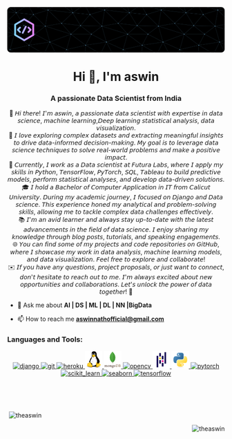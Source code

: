 <img align="center" alt = "Coding" width = "auto" src= "github-header-image (2).png">
<h1 align="center">Hi 👋, I'm aswin</h1>
<h3 align="center">A passionate Data Scientist from India</h3>
<p align="center">👋 𝘏𝘪 𝘵𝘩𝘦𝘳𝘦! 𝘐'𝘮 𝘢𝘴𝘸𝘪𝘯, 𝘢 𝘱𝘢𝘴𝘴𝘪𝘰𝘯𝘢𝘵𝘦 𝘥𝘢𝘵𝘢 𝘴𝘤𝘪𝘦𝘯𝘵𝘪𝘴𝘵 𝘸𝘪𝘵𝘩 𝘦𝘹𝘱𝘦𝘳𝘵𝘪𝘴𝘦 𝘪𝘯 𝘥𝘢𝘵𝘢 𝘴𝘤𝘪𝘦𝘯𝘤𝘦, 𝘮𝘢𝘤𝘩𝘪𝘯𝘦 𝘭𝘦𝘢𝘳𝘯𝘪𝘯𝘨,𝘋𝘦𝘦𝘱 𝘭𝘦𝘢𝘳𝘯𝘪𝘯𝘨 𝘴𝘵𝘢𝘵𝘪𝘴𝘵𝘪𝘤𝘢𝘭 𝘢𝘯𝘢𝘭𝘺𝘴𝘪𝘴, 𝘥𝘢𝘵𝘢 𝘷𝘪𝘴𝘶𝘢𝘭𝘪𝘻𝘢𝘵𝘪𝘰𝘯.<br>
🔬 𝘐 𝘭𝘰𝘷𝘦 𝘦𝘹𝘱𝘭𝘰𝘳𝘪𝘯𝘨 𝘤𝘰𝘮𝘱𝘭𝘦𝘹 𝘥𝘢𝘵𝘢𝘴𝘦𝘵𝘴 𝘢𝘯𝘥 𝘦𝘹𝘵𝘳𝘢𝘤𝘵𝘪𝘯𝘨 𝘮𝘦𝘢𝘯𝘪𝘯𝘨𝘧𝘶𝘭 𝘪𝘯𝘴𝘪𝘨𝘩𝘵𝘴 𝘵𝘰 𝘥𝘳𝘪𝘷𝘦 𝘥𝘢𝘵𝘢-𝘪𝘯𝘧𝘰𝘳𝘮𝘦𝘥 𝘥𝘦𝘤𝘪𝘴𝘪𝘰𝘯-𝘮𝘢𝘬𝘪𝘯𝘨. 𝘔𝘺 𝘨𝘰𝘢𝘭 𝘪𝘴 𝘵𝘰 𝘭𝘦𝘷𝘦𝘳𝘢𝘨𝘦 𝘥𝘢𝘵𝘢 𝘴𝘤𝘪𝘦𝘯𝘤𝘦 𝘵𝘦𝘤𝘩𝘯𝘪𝘲𝘶𝘦𝘴 𝘵𝘰 𝘴𝘰𝘭𝘷𝘦 𝘳𝘦𝘢𝘭-𝘸𝘰𝘳𝘭𝘥 𝘱𝘳𝘰𝘣𝘭𝘦𝘮𝘴 𝘢𝘯𝘥 𝘮𝘢𝘬𝘦 𝘢 𝘱𝘰𝘴𝘪𝘵𝘪𝘷𝘦 𝘪𝘮𝘱𝘢𝘤𝘵.<br>
💼 𝘊𝘶𝘳𝘳𝘦𝘯𝘵𝘭𝘺, 𝘐 𝘸𝘰𝘳𝘬 𝘢𝘴 𝘢 𝘋𝘢𝘵𝘢 𝘴𝘤𝘪𝘦𝘯𝘵𝘪𝘴𝘵 𝘢𝘵 𝘍𝘶𝘵𝘶𝘳𝘢 𝘓𝘢𝘣𝘴, 𝘸𝘩𝘦𝘳𝘦 𝘐 𝘢𝘱𝘱𝘭𝘺 𝘮𝘺 𝘴𝘬𝘪𝘭𝘭𝘴 𝘪𝘯 𝘗𝘺𝘵𝘩𝘰𝘯, 𝘛𝘦𝘯𝘴𝘰𝘳𝘍𝘭𝘰𝘸, 𝘗𝘺𝘛𝘰𝘳𝘤𝘩, 𝘚𝘘𝘓, 𝘛𝘢𝘣𝘭𝘦𝘢𝘶 𝘵𝘰 𝘣𝘶𝘪𝘭𝘥 𝘱𝘳𝘦𝘥𝘪𝘤𝘵𝘪𝘷𝘦 𝘮𝘰𝘥𝘦𝘭𝘴, 𝘱𝘦𝘳𝘧𝘰𝘳𝘮 𝘴𝘵𝘢𝘵𝘪𝘴𝘵𝘪𝘤𝘢𝘭 𝘢𝘯𝘢𝘭𝘺𝘴𝘦𝘴, 𝘢𝘯𝘥 𝘥𝘦𝘷𝘦𝘭𝘰𝘱 𝘥𝘢𝘵𝘢-𝘥𝘳𝘪𝘷𝘦𝘯 𝘴𝘰𝘭𝘶𝘵𝘪𝘰𝘯𝘴.<br>
🎓 𝘐 𝘩𝘰𝘭𝘥 𝘢 𝘉𝘢𝘤𝘩𝘦𝘭𝘰𝘳 𝘰𝘧 𝘊𝘰𝘮𝘱𝘶𝘵𝘦𝘳 𝘈𝘱𝘱𝘭𝘪𝘤𝘢𝘵𝘪𝘰𝘯 𝘪𝘯 𝘐𝘛 𝘧𝘳𝘰𝘮 𝘊𝘢𝘭𝘪𝘤𝘶𝘵 𝘜𝘯𝘪𝘷𝘦𝘳𝘴𝘪𝘵𝘺. 𝘋𝘶𝘳𝘪𝘯𝘨 𝘮𝘺 𝘢𝘤𝘢𝘥𝘦𝘮𝘪𝘤 𝘫𝘰𝘶𝘳𝘯𝘦𝘺, 𝘐 𝘧𝘰𝘤𝘶𝘴𝘦𝘥 𝘰𝘯 𝘋𝘫𝘢𝘯𝘨𝘰 𝘢𝘯𝘥 𝘋𝘢𝘵𝘢 𝘴𝘤𝘪𝘦𝘯𝘤𝘦. 𝘛𝘩𝘪𝘴 𝘦𝘹𝘱𝘦𝘳𝘪𝘦𝘯𝘤𝘦 𝘩𝘰𝘯𝘦𝘥 𝘮𝘺 𝘢𝘯𝘢𝘭𝘺𝘵𝘪𝘤𝘢𝘭 𝘢𝘯𝘥 𝘱𝘳𝘰𝘣𝘭𝘦𝘮-𝘴𝘰𝘭𝘷𝘪𝘯𝘨 𝘴𝘬𝘪𝘭𝘭𝘴, 𝘢𝘭𝘭𝘰𝘸𝘪𝘯𝘨 𝘮𝘦 𝘵𝘰 𝘵𝘢𝘤𝘬𝘭𝘦 𝘤𝘰𝘮𝘱𝘭𝘦𝘹 𝘥𝘢𝘵𝘢 𝘤𝘩𝘢𝘭𝘭𝘦𝘯𝘨𝘦𝘴 𝘦𝘧𝘧𝘦𝘤𝘵𝘪𝘷𝘦𝘭𝘺.<br>
📚 𝘐'𝘮 𝘢𝘯 𝘢𝘷𝘪𝘥 𝘭𝘦𝘢𝘳𝘯𝘦𝘳 𝘢𝘯𝘥 𝘢𝘭𝘸𝘢𝘺𝘴 𝘴𝘵𝘢𝘺 𝘶𝘱-𝘵𝘰-𝘥𝘢𝘵𝘦 𝘸𝘪𝘵𝘩 𝘵𝘩𝘦 𝘭𝘢𝘵𝘦𝘴𝘵 𝘢𝘥𝘷𝘢𝘯𝘤𝘦𝘮𝘦𝘯𝘵𝘴 𝘪𝘯 𝘵𝘩𝘦 𝘧𝘪𝘦𝘭𝘥 𝘰𝘧 𝘥𝘢𝘵𝘢 𝘴𝘤𝘪𝘦𝘯𝘤𝘦. 𝘐 𝘦𝘯𝘫𝘰𝘺 𝘴𝘩𝘢𝘳𝘪𝘯𝘨 𝘮𝘺 𝘬𝘯𝘰𝘸𝘭𝘦𝘥𝘨𝘦 𝘵𝘩𝘳𝘰𝘶𝘨𝘩 𝘣𝘭𝘰𝘨 𝘱𝘰𝘴𝘵𝘴, 𝘵𝘶𝘵𝘰𝘳𝘪𝘢𝘭𝘴, 𝘢𝘯𝘥 𝘴𝘱𝘦𝘢𝘬𝘪𝘯𝘨 𝘦𝘯𝘨𝘢𝘨𝘦𝘮𝘦𝘯𝘵𝘴.<br>
🌐 𝘠𝘰𝘶 𝘤𝘢𝘯 𝘧𝘪𝘯𝘥 𝘴𝘰𝘮𝘦 𝘰𝘧 𝘮𝘺 𝘱𝘳𝘰𝘫𝘦𝘤𝘵𝘴 𝘢𝘯𝘥 𝘤𝘰𝘥𝘦 𝘳𝘦𝘱𝘰𝘴𝘪𝘵𝘰𝘳𝘪𝘦𝘴 𝘰𝘯 𝘎𝘪𝘵𝘏𝘶𝘣, 𝘸𝘩𝘦𝘳𝘦 𝘐 𝘴𝘩𝘰𝘸𝘤𝘢𝘴𝘦 𝘮𝘺 𝘸𝘰𝘳𝘬 𝘪𝘯 𝘥𝘢𝘵𝘢 𝘢𝘯𝘢𝘭𝘺𝘴𝘪𝘴, 𝘮𝘢𝘤𝘩𝘪𝘯𝘦 𝘭𝘦𝘢𝘳𝘯𝘪𝘯𝘨 𝘮𝘰𝘥𝘦𝘭𝘴, 𝘢𝘯𝘥 𝘥𝘢𝘵𝘢 𝘷𝘪𝘴𝘶𝘢𝘭𝘪𝘻𝘢𝘵𝘪𝘰𝘯. 𝘍𝘦𝘦𝘭 𝘧𝘳𝘦𝘦 𝘵𝘰 𝘦𝘹𝘱𝘭𝘰𝘳𝘦 𝘢𝘯𝘥 𝘤𝘰𝘭𝘭𝘢𝘣𝘰𝘳𝘢𝘵𝘦!<br>
✉️ 𝘐𝘧 𝘺𝘰𝘶 𝘩𝘢𝘷𝘦 𝘢𝘯𝘺 𝘲𝘶𝘦𝘴𝘵𝘪𝘰𝘯𝘴, 𝘱𝘳𝘰𝘫𝘦𝘤𝘵 𝘱𝘳𝘰𝘱𝘰𝘴𝘢𝘭𝘴, 𝘰𝘳 𝘫𝘶𝘴𝘵 𝘸𝘢𝘯𝘵 𝘵𝘰 𝘤𝘰𝘯𝘯𝘦𝘤𝘵, 𝘥𝘰𝘯'𝘵 𝘩𝘦𝘴𝘪𝘵𝘢𝘵𝘦 𝘵𝘰 𝘳𝘦𝘢𝘤𝘩 𝘰𝘶𝘵 𝘵𝘰 𝘮𝘦. 𝘐'𝘮 𝘢𝘭𝘸𝘢𝘺𝘴 𝘦𝘹𝘤𝘪𝘵𝘦𝘥 𝘢𝘣𝘰𝘶𝘵 𝘯𝘦𝘸 𝘰𝘱𝘱𝘰𝘳𝘵𝘶𝘯𝘪𝘵𝘪𝘦𝘴 𝘢𝘯𝘥 𝘤𝘰𝘭𝘭𝘢𝘣𝘰𝘳𝘢𝘵𝘪𝘰𝘯𝘴.
𝘓𝘦𝘵'𝘴 𝘶𝘯𝘭𝘰𝘤𝘬 𝘵𝘩𝘦 𝘱𝘰𝘸𝘦𝘳 𝘰𝘧 𝘥𝘢𝘵𝘢 𝘵𝘰𝘨𝘦𝘵𝘩𝘦𝘳! 🚀<br></p>

- 💬 Ask me about **AI | DS | ML | DL | NN |BigData**

- 📫 How to reach me **aswinnathofficial@gmail.com**



<h3 align="left">Languages and Tools:</h3>
<p align = "center"> <a href="https://www.djangoproject.com/" target="_blank" rel="noreferrer"> <img src="https://cdn.worldvectorlogo.com/logos/django.svg" alt="django" width="40" height="40"/> </a> <a href="https://git-scm.com/" target="_blank" rel="noreferrer"> <img src="https://www.vectorlogo.zone/logos/git-scm/git-scm-icon.svg" alt="git" width="40" height="40"/> </a> <a href="https://heroku.com" target="_blank" rel="noreferrer"> <img src="https://www.vectorlogo.zone/logos/heroku/heroku-icon.svg" alt="heroku" width="40" height="40"/> </a> <a href="https://www.linux.org/" target="_blank" rel="noreferrer"> <img src="https://raw.githubusercontent.com/devicons/devicon/master/icons/linux/linux-original.svg" alt="linux" width="40" height="40"/> </a> <a href="https://www.mongodb.com/" target="_blank" rel="noreferrer"> <img src="https://raw.githubusercontent.com/devicons/devicon/master/icons/mongodb/mongodb-original-wordmark.svg" alt="mongodb" width="40" height="40"/> </a> <a href="https://opencv.org/" target="_blank" rel="noreferrer"> <img src="https://www.vectorlogo.zone/logos/opencv/opencv-icon.svg" alt="opencv" width="40" height="40"/> </a> <a href="https://pandas.pydata.org/" target="_blank" rel="noreferrer"> <img src="https://raw.githubusercontent.com/devicons/devicon/2ae2a900d2f041da66e950e4d48052658d850630/icons/pandas/pandas-original.svg" alt="pandas" width="40" height="40"/> </a> <a href="https://www.python.org" target="_blank" rel="noreferrer"> <img src="https://raw.githubusercontent.com/devicons/devicon/master/icons/python/python-original.svg" alt="python" width="40" height="40"/> </a> <a href="https://pytorch.org/" target="_blank" rel="noreferrer"> <img src="https://www.vectorlogo.zone/logos/pytorch/pytorch-icon.svg" alt="pytorch" width="40" height="40"/> </a> <a href="https://scikit-learn.org/" target="_blank" rel="noreferrer"> <img src="https://upload.wikimedia.org/wikipedia/commons/0/05/Scikit_learn_logo_small.svg" alt="scikit_learn" width="40" height="40"/> </a> <a href="https://seaborn.pydata.org/" target="_blank" rel="noreferrer"> <img src="https://seaborn.pydata.org/_images/logo-mark-lightbg.svg" alt="seaborn" width="40" height="40"/> </a> <a href="https://www.tensorflow.org" target="_blank" rel="noreferrer"> <img src="https://www.vectorlogo.zone/logos/tensorflow/tensorflow-icon.svg" alt="tensorflow" width="40" height="40"/> </a> </p>

<br>
<br>
<br>
<p align = 'left'>&nbsp;<img align="center" src="https://github-readme-stats.vercel.app/api?username=theaswin&show_icons=true&locale=en" alt="theaswin" /></p>
<p align="right"><img src="https://github-readme-stats.vercel.app/api/top-langs?username=theaswin&show_icons=true&locale=en&layout=compact" alt="theaswin" /></p>



